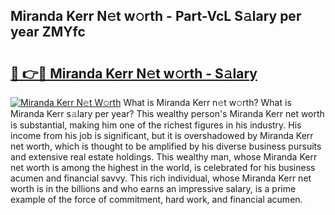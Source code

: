 ## Miranda Kerr N𝚎t w𝚘rth - Part-VcL S𝚊lary per year ZMYfc

# <h2><a href="http://gc2g0f.nevu.top/?p=Miranda+Kerr">🔗 👉🔴 Miranda Kerr N𝚎t w𝚘rth - S𝚊lary</a></h2>

[![Miranda Kerr N𝚎t W𝚘rth](https://i.imgur.com/Oavwk0R.jpeg)](http://gc2g0f.nevu.top/?p=Miranda+Kerr)
What is Miranda Kerr n𝚎t w𝚘rth? What is Miranda Kerr s𝚊lary per year?
This wealthy person's Miranda Kerr net worth is substantial, making him one of the richest figures in his industry. His income from his job is significant, but it is overshadowed by Miranda Kerr net worth, which is thought to be amplified by his diverse business pursuits and extensive real estate holdings. This wealthy man, whose Miranda Kerr net worth is among the highest in the world, is celebrated for his business acumen and financial savvy. This rich individual, whose Miranda Kerr net worth is in the billions and who earns an impressive salary, is a prime example of the force of commitment, hard work, and financial acumen.
